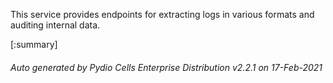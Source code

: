 






This service provides endpoints for extracting logs in various formats and auditing internal data.

[:summary]

###### Auto generated by Pydio Cells Enterprise Distribution v2.2.1 on 17-Feb-2021
